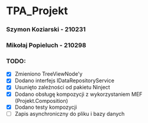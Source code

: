 # TPA_Projekt

### Szymon Koziarski - 210231

### Mikołaj Popieluch - 210298

### TODO:
- [x] Zmieniono TreeViewNode'y
- [x] Dodano interfejs IDataRepositoryService
- [x] Usunięto zależności od pakietu Ninject
- [x] Dodano obsługę kompozycji z wykorzystaniem MEF (Projekt.Composition)
- [x] Dodano testy kompozycji
- [ ] Zapis asynchroniczny do pliku i bazy danych
